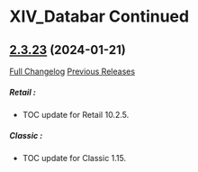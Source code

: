 # XIV_Databar Continued

## [2.3.23](https://github.com/ZelionGG/XIV_Databar-Continued/tree/v2.3.23) (2024-01-21)

[Full Changelog](https://github.com/ZelionGG/XIV_Databar-Continued/compare/v2.3.22...v2.3.23) [Previous Releases](https://github.com/ZelionGG/XIV_Databar-Continued/releases)

##### _Retail :_
- TOC update for Retail 10.2.5.

##### _Classic :_
- TOC update for Classic 1.15.